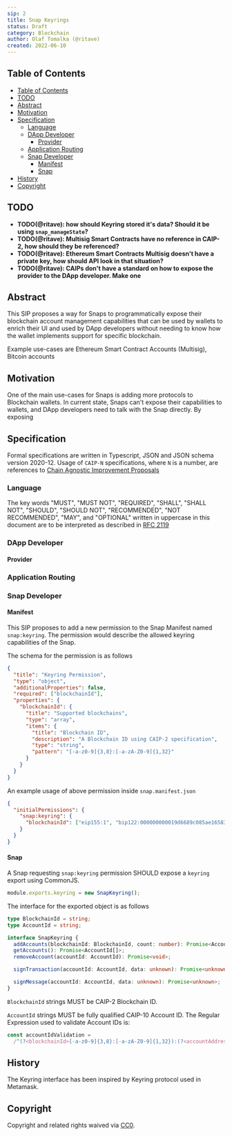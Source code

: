 ```yaml
---
sip: 2
title: Snap Keyrings
status: Draft
category: Blockchain
author: Olaf Tomalka (@ritave)
created: 2022-06-10
---
```


## Table of Contents

- [Table of Contents](#table-of-contents)
- [TODO](#todo)
- [Abstract](#abstract)
- [Motivation](#motivation)
- [Specification](#specification)
  - [Language](#language)
  - [DApp Developer](#dapp-developer)
    - [Provider](#provider)
  - [Application Routing](#application-routing)
  - [Snap Developer](#snap-developer)
    - [Manifest](#manifest)
    - [Snap](#snap)
- [History](#history)
- [Copyright](#copyright)

## TODO

- **TODO(@ritave): how should Keyring stored it's data? Should it be using `snap_manageState`?**
- **TODO(@ritave): Multisig Smart Contracts have no reference in CAIP-2, how should they be referenced?**
- **TODO(@ritave): Ethereum Smart Contracts Multisig doesn't have a private key, how should API look in that situation?**
- **TODO(@ritave): CAIPs don't have a standard on how to expose the provider to the DApp developer. Make one**

## Abstract

This SIP proposes a way for Snaps to programmatically expose their blockchain account management capabilities that can be used by wallets to enrich their UI and used by DApp developers without needing to know how the wallet implements support for specific blockchain.

Example use-cases are Ethereum Smart Contract Accounts (Multisig), Bitcoin accounts

## Motivation

One of the main use-cases for Snaps is adding more protocols to Blockchain wallets. In current state, Snaps can't expose their capabilities to wallets, and DApp developers need to talk with the Snap directly. By exposing

## Specification

Formal specifications are written in Typescript, JSON and JSON schema version 2020-12. Usage of `CAIP-N` specifications, where `N` is a number, are references to [Chain Agnostic Improvement Proposals](https://github.com/ChainAgnostic/CAIPs)

### Language

The key words "MUST", "MUST NOT", "REQUIRED", "SHALL", "SHALL NOT",
"SHOULD", "SHOULD NOT", "RECOMMENDED", "NOT RECOMMENDED", "MAY", and
"OPTIONAL" written in uppercase in this document are to be interpreted as described in [RFC 2119](https://www.ietf.org/rfc/rfc2119.txt)

### DApp Developer

#### Provider

### Application Routing

### Snap Developer

#### Manifest

This SIP proposes to add a new permission to the Snap Manifest named `snap:keyring`. The permission would describe the allowed keyring capabilities of the Snap.

The schema for the permission is as follows

```json
{
  "title": "Keyring Permission",
  "type": "object",
  "additionalProperties": false,
  "required": ["blockchainId"],
  "properties": {
    "blockchainId": {
      "title": "Supported blockchains",
      "type": "array",
      "items": {
        "title": "Blockchain ID",
        "description": "A Blockchain ID using CAIP-2 specification",
        "type": "string",
        "pattern": "[-a-z0-9]{3,8}:[-a-zA-Z0-9]{1,32}"
      }
    }
  }
}
```

An example usage of above permission inside `snap.manifest.json`

```json
{
  "initialPermissions": {
    "snap:keyring": {
      "blockchainId": ["eip155:1", "bip122:000000000019d6689c085ae165831e93"]
    }
  }
}
```

#### Snap

A Snap requesting `snap:keyring` permission SHOULD expose a `keyring` export using CommonJS.

```typescript
module.exports.keyring = new SnapKeyring();
```

The interface for the exported object is as follows

```typescript
type BlockchainId = string;
type AccountId = string;

interface SnapKeyring {
  addAccounts(blockchainId: BlockchainId, count: number): Promise<AccountId[]>;
  getAccounts(): Promise<AccountId[]>;
  removeAccount(accountId: AccountId): Promise<void>;

  signTransaction(accountId: AccountId, data: unknown): Promise<unknown>;

  signMessage(accountId: AccountId, data: unknown): Promise<unknown>;
}
```

`BlockchainId` strings MUST be CAIP-2 Blockchain ID.

`AccountId` strings MUST be fully qualified CAIP-10 Account ID. The Regular Expression used to validate Account IDs is:

```typescript
const accountIdValidation =
  /^(?<blockchainId>[-a-z0-9]{3,8}:[-a-zA-Z0-9]{1,32}):(?<accountAddress>[a-zA-Z0-9]{1,64})$/;
```

## History

The Keyring interface has been inspired by Keyring protocol used in Metamask.

## Copyright

Copyright and related rights waived via [CC0](../LICENSE).
